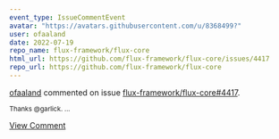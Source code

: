 ```yaml
---
event_type: IssueCommentEvent
avatar: "https://avatars.githubusercontent.com/u/8368499?"
user: ofaaland
date: 2022-07-19
repo_name: flux-framework/flux-core
html_url: https://github.com/flux-framework/flux-core/issues/4417
repo_url: https://github.com/flux-framework/flux-core
---
```


<a href='https://github.com/ofaaland' target='_blank'>ofaaland</a> commented on issue <a href='https://github.com/flux-framework/flux-core/issues/4417' target='_blank'>flux-framework/flux-core#4417</a>.

<small>Thanks @garlick....</small>

<a href='https://github.com/flux-framework/flux-core/issues/4417' target='_blank'>View Comment</a>